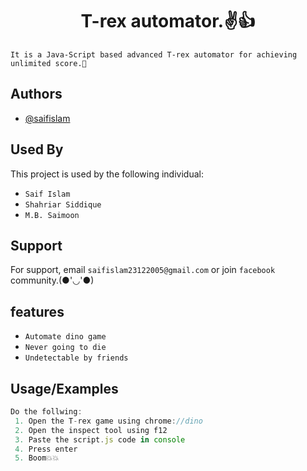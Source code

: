 <h1 align="center">T-rex automator.✌️👍</h1>


`It is a Java-Script based advanced T-rex automator for achieving unlimited score.🙂
`


## Authors

- [@saifislam](https://www.github.com/sa-if)


## Used By

This project is used by the following individual:

- `Saif Islam`  
- `Shahriar Siddique`
- `M.B. Saimoon`


## Support

For support, email `saifislam23122005@gmail.com` or join `facebook` community.(●'◡'●)

## features


- `Automate dino game`
- `Never going to die`
- `Undetectable by friends`



## Usage/Examples

```javascript
Do the follwing:
 1. Open the T-rex game using chrome://dino
 2. Open the inspect tool using f12
 3. Paste the script.js code in console
 4. Press enter
 5. Boom💥💥





